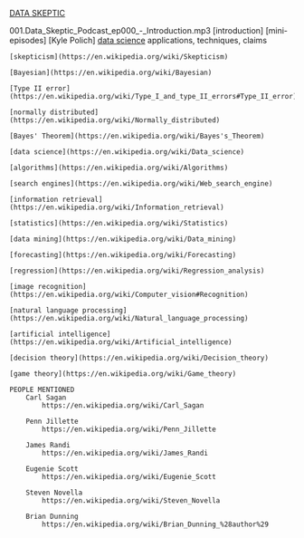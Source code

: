 [DATA SKEPTIC](http://dataskeptic.com/)

001.Data_Skeptic_Podcast_ep000_-_Introduction.mp3
	[introduction]
	[mini-episodes]
	[Kyle Polich]
	[data science](https://en.wikipedia.org/wiki/Data_science)
	applications, techniques, claims

	[skepticism](https://en.wikipedia.org/wiki/Skepticism)

	[Bayesian](https://en.wikipedia.org/wiki/Bayesian)

	[Type II error](https://en.wikipedia.org/wiki/Type_I_and_type_II_errors#Type_II_error)

	[normally distributed](https://en.wikipedia.org/wiki/Normally_distributed)
		
	[Bayes' Theorem](https://en.wikipedia.org/wiki/Bayes's_Theorem)

	[data science](https://en.wikipedia.org/wiki/Data_science)

	[algorithms](https://en.wikipedia.org/wiki/Algorithms)

	[search engines](https://en.wikipedia.org/wiki/Web_search_engine)

	[information retrieval](https://en.wikipedia.org/wiki/Information_retrieval)

	[statistics](https://en.wikipedia.org/wiki/Statistics)

	[data mining](https://en.wikipedia.org/wiki/Data_mining)

	[forecasting](https://en.wikipedia.org/wiki/Forecasting)

	[regression](https://en.wikipedia.org/wiki/Regression_analysis)

	[image recognition](https://en.wikipedia.org/wiki/Computer_vision#Recognition)

	[natural language processing](https://en.wikipedia.org/wiki/Natural_language_processing)

	[artificial intelligence](https://en.wikipedia.org/wiki/Artificial_intelligence)

	[decision theory](https://en.wikipedia.org/wiki/Decision_theory)

	[game theory](https://en.wikipedia.org/wiki/Game_theory)

	PEOPLE MENTIONED
		Carl Sagan
			https://en.wikipedia.org/wiki/Carl_Sagan

		Penn Jillette
			https://en.wikipedia.org/wiki/Penn_Jillette

		James Randi
			https://en.wikipedia.org/wiki/James_Randi

		Eugenie Scott
			https://en.wikipedia.org/wiki/Eugenie_Scott

		Steven Novella
			https://en.wikipedia.org/wiki/Steven_Novella

		Brian Dunning 
			https://en.wikipedia.org/wiki/Brian_Dunning_%28author%29


